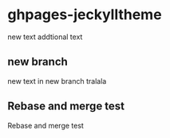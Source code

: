 # ghpages-jeckylltheme

new text
addtional text

## new branch

new text in new branch
tralala

## Rebase and merge test
Rebase and merge test
